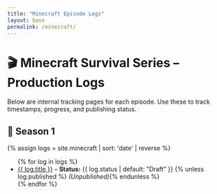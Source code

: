 ```yaml
---
title: "Minecraft Episode Logs"
layout: base
permalink: /minecraft/
---
```


# 🎬 Minecraft Survival Series – Production Logs

Below are internal tracking pages for each episode. Use these to track timestamps, progress, and publishing status.

## 📔 Season 1

{% assign logs = site.minecraft | sort: 'date' | reverse %}
<ul>
  {% for log in logs %}
    <li>
      <a href="{{ log.url | relative_url }}">{{ log.title }}</a>
      – <strong>Status:</strong> {{ log.status | default: "Draft" }}
      {% unless log.published %} <em>(Unpublished)</em>{% endunless %}
    </li>
  {% endfor %}
</ul>
